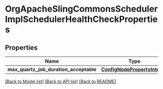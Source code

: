 # OrgApacheSlingCommonsSchedulerImplSchedulerHealthCheckProperties

## Properties
Name | Type | Description | Notes
------------ | ------------- | ------------- | -------------
**max_quartz_job_duration_acceptable** | [**ConfigNodePropertyInteger**](ConfigNodePropertyInteger.md) |  | [optional] 

[[Back to Model list]](../README.md#documentation-for-models) [[Back to API list]](../README.md#documentation-for-api-endpoints) [[Back to README]](../README.md)


